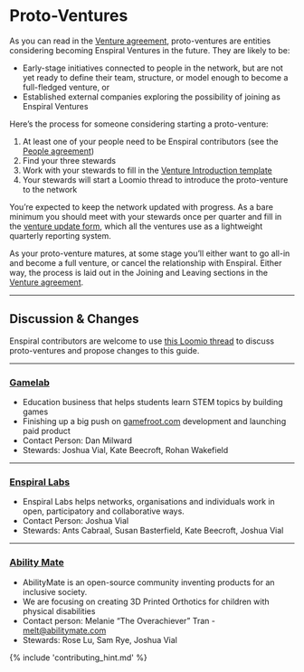 # Proto-Ventures

As you can read in the [Venture agreement](/agreements/venture.html), proto-ventures are entities considering becoming Enspiral Ventures in the future. They are likely to be:

* Early-stage initiatives connected to people in the network, but are not yet ready to define their team, structure, or model enough to become a full-fledged venture, or
* Established external companies exploring the possibility of joining as Enspiral Ventures

Here’s the process for someone considering starting a proto-venture:

1. At least one of your people need to be Enspiral contributors (see the [People agreement](/agreements/people.html))
2. Find your three stewards
3. Work with your stewards to fill in the [Venture Introduction template](/venture_introduction_template.html)
4. Your stewards will start a Loomio thread to introduce the proto-venture to the network

You’re expected to keep the network updated with progress. As a bare minimum you should meet with your stewards once per quarter and fill in the [venture update form](https://docs.google.com/forms/d/11Oz-HM1Wt8CbzxZpzGmjjFcd-sp9vahoqcLuL3UysT4/viewform), which all the ventures use as a lightweight quarterly reporting system.

As your proto-venture matures, at some stage you’ll either want to go all-in and become a full venture, or cancel the relationship with Enspiral. Either way, the process is laid out in the Joining and Leaving sections in the [Venture agreement](/agreements/venture.html).

---

## Discussion & Changes

Enspiral contributors are welcome to use [this Loomio thread](https://www.loomio.org/d/KJgmNYBa/) to discuss proto-ventures and propose changes to this guide.

---
### [Gamelab](proto-ventures/gamelab.md)
* Education business that helps students learn STEM topics by building games
* Finishing up a big push on [gamefroot.com](http://gamefroot.com) development and launching paid product
* Contact Person: Dan Milward
* Stewards: Joshua Vial, Kate Beecroft, Rohan Wakefield

---
### [Enspiral Labs](proto-ventures/enspiral-labs.md)
* Enspiral Labs helps networks, organisations and individuals work in open, participatory and collaborative ways.
* Contact Person: Joshua Vial
* Stewards: Ants Cabraal, Susan Basterfield, Kate Beecroft, Joshua Vial

---
### [Ability Mate](proto-ventures/ability-mate.md)
* AbilityMate is an open-source community inventing products for an inclusive society.
* We are focusing on creating 3D Printed Orthotics for children with physical disabilities
* Contact person: Melanie “The Overachiever” Tran - [melt@abilitymate.com](melt@abilitymate.com)
* Stewards: Rose Lu, Sam Rye, Joshua Vial


{% include 'contributing_hint.md' %}
